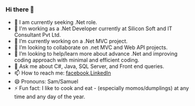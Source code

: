 ### Hi there 👋


- 🔭 I am currently seeking .Net role.
- 🤗 I'm working as a .Net Developer currently at Silicon Soft and IT Consultant Pvt Ltd.
- 🌱 I’m currently working on a .Net MVC project.
- 👯 I’m looking to collaborate on .net MVC and Web API projects.
- 🤔 I’m looking to help/learn more about advance .Net and improving coding approach with minimal and efficient coding.
- 💬 Ask me about C#, Java, SQL Server, and Front end queries.
- 📫 How to reach me: [facebook](https://www.facebook.com/profile.php?id=100009616639628),[LinkedIn](https://www.linkedin.com/in/samuel-sherpa-631970212/)
- 😄 Pronouns: Sam/Samuel
- ⚡ Fun fact: I like to cook and eat - (especially momos/dumplings) at any time and any day of the year.
